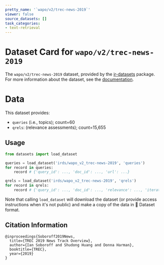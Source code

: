```yaml
---
pretty_name: '`wapo/v2/trec-news-2019`'
viewer: false
source_datasets: []
task_categories:
- text-retrieval
---
```


# Dataset Card for `wapo/v2/trec-news-2019`

The `wapo/v2/trec-news-2019` dataset, provided by the [ir-datasets](https://ir-datasets.com/) package.
For more information about the dataset, see the [documentation](https://ir-datasets.com/wapo#wapo/v2/trec-news-2019).

# Data

This dataset provides:
 - `queries` (i.e., topics); count=60
 - `qrels`: (relevance assessments); count=15,655


## Usage

```python
from datasets import load_dataset

queries = load_dataset('irds/wapo_v2_trec-news-2019', 'queries')
for record in queries:
    record # {'query_id': ..., 'doc_id': ..., 'url': ...}

qrels = load_dataset('irds/wapo_v2_trec-news-2019', 'qrels')
for record in qrels:
    record # {'query_id': ..., 'doc_id': ..., 'relevance': ..., 'iteration': ...}

```

Note that calling `load_dataset` will download the dataset (or provide access instructions when it's not public) and make a copy of the
data in 🤗 Dataset format.

## Citation Information

```
@inproceedings{Soboroff2019News,
  title={TREC 2019 News Track Overview},
  author={Ian Soboroff and Shudong Huang and Donna Harman},
  booktitle={TREC},
  year={2019}
}
```
